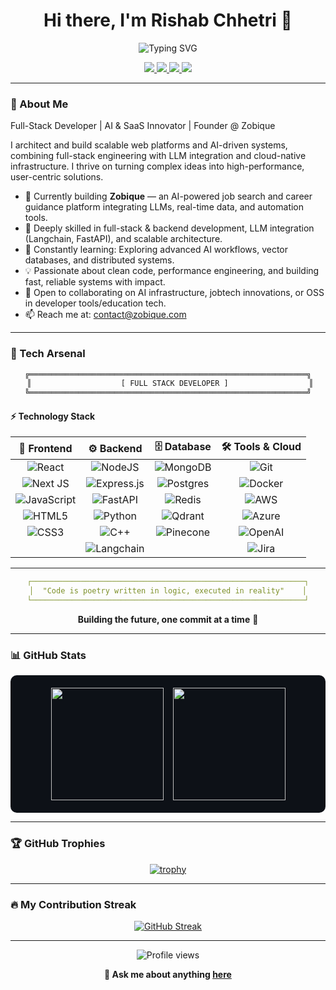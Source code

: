 <h1 align="center">Hi there, I'm Rishab Chhetri 👋</h1>
<div align="center">
  <img src="https://readme-typing-svg.herokuapp.com?font=Fira+Code&size=21&duration=3000&pause=1000&color=00F7FF&center=true&vCenter=true&width=650&lines=AI-Powered+Product+Developer;Full+Stack+Engineer+%7C+React+%26+Next.js;Backend+Architect+%7C+Node.js+%26+FastAPI;LLM+Integration+%7C+Langchain+%7C+Vector+DBs;System+Design+%7C+Scalable+Architecture;Clean+Code+%26+Performance+Optimization;Startup+Founder+%7C+Product+Strategist" alt="Typing SVG" />
</div>


<p align="center">
  <a href="https://www.linkedin.com/in/risab-kshetri">
    <img src="https://img.shields.io/badge/-LinkedIn-0077B5?style=flat-square&logo=Linkedin&logoColor=white"/>
  </a>
  <a href="https://x.com/risab_kshetri">
    <img src="https://img.shields.io/badge/-Twitter-1DA1F2?style=flat-square&logo=Twitter&logoColor=white"/>
  </a>
  <a href="mailto:rishab@kshetriai.com">
    <img src="https://img.shields.io/badge/-Email-D14836?style=flat-square&logo=Gmail&logoColor=white"/>
  </a>
  <a href="https://github.com/risabkshetri">
    <img src="https://img.shields.io/github/followers/risabkshetri?label=follow&style=social"/>
  </a>
</p>

---

### 🚀 About Me

Full-Stack Developer | AI & SaaS Innovator | Founder @ Zobique

I architect and build scalable web platforms and AI-driven systems, combining full-stack engineering with LLM integration and cloud-native infrastructure. I thrive on turning complex ideas into high-performance, user-centric solutions.

- 🔭 Currently building **Zobique** — an AI-powered job search and career guidance platform integrating LLMs, real-time data, and automation tools.
- 🧠 Deeply skilled in full-stack & backend development, LLM integration (Langchain, FastAPI), and scalable architecture.
- 🌱 Constantly learning: Exploring advanced AI workflows, vector databases, and distributed systems.
- 💡 Passionate about clean code, performance engineering, and building fast, reliable systems with impact.
- 🤝 Open to collaborating on AI infrastructure, jobtech innovations, or OSS in developer tools/education tech.
- 📫 Reach me at: [contact@zobique.com](mailto:contact@zobique.com)
  
---

### 🚀 Tech Arsenal

<div align="center">

```diff
╔══════════════════════════════════════════════════════════════╗
 ║                    [ FULL STACK DEVELOPER ]                  ║
╚══════════════════════════════════════════════════════════════╝
```

</div>

#### ⚡ Technology Stack

<div align="center">

| 🎨 **Frontend** | ⚙️ **Backend** | 🗄️ **Database** | 🛠️ **Tools & Cloud** |
|:---:|:---:|:---:|:---:|
| ![React](https://img.shields.io/badge/React-20232A?style=for-the-badge&logo=react&logoColor=61DAFB) | ![NodeJS](https://img.shields.io/badge/Node.js-43853D?style=for-the-badge&logo=node.js&logoColor=white) | ![MongoDB](https://img.shields.io/badge/MongoDB-4EA94B?style=for-the-badge&logo=mongodb&logoColor=white) | ![Git](https://img.shields.io/badge/Git-F05032?style=for-the-badge&logo=git&logoColor=white) |
| ![Next JS](https://img.shields.io/badge/Next-black?style=for-the-badge&logo=next.js&logoColor=white) | ![Express.js](https://img.shields.io/badge/Express.js-404D59?style=for-the-badge&logo=express&logoColor=white) | ![Postgres](https://img.shields.io/badge/PostgreSQL-316192?style=for-the-badge&logo=postgresql&logoColor=white) | ![Docker](https://img.shields.io/badge/Docker-2496ED?style=for-the-badge&logo=docker&logoColor=white) |
| ![JavaScript](https://img.shields.io/badge/JavaScript-323330?style=for-the-badge&logo=javascript&logoColor=F7DF1E) | ![FastAPI](https://img.shields.io/badge/FastAPI-005571?style=for-the-badge&logo=fastapi) | ![Redis](https://img.shields.io/badge/Redis-DC382D?style=for-the-badge&logo=redis&logoColor=white) | ![AWS](https://img.shields.io/badge/Amazon_AWS-232F3E?style=for-the-badge&logo=amazon-aws&logoColor=white) |
| ![HTML5](https://img.shields.io/badge/HTML5-E34F26?style=for-the-badge&logo=html5&logoColor=white) | ![Python](https://img.shields.io/badge/Python-3776AB?style=for-the-badge&logo=python&logoColor=white) | ![Qdrant](https://img.shields.io/badge/Qdrant-DC382D?style=for-the-badge&logo=vector&logoColor=white) | ![Azure](https://img.shields.io/badge/Microsoft_Azure-0089D0?style=for-the-badge&logo=microsoft-azure&logoColor=white) |
| ![CSS3](https://img.shields.io/badge/CSS3-1572B6?style=for-the-badge&logo=css3&logoColor=white) | ![C++](https://img.shields.io/badge/C%2B%2B-00599C?style=for-the-badge&logo=c%2B%2B&logoColor=white) | ![Pinecone](https://img.shields.io/badge/Pinecone-000000?style=for-the-badge&logo=pinecone&logoColor=white) | ![OpenAI](https://img.shields.io/badge/OpenAI-412991?style=for-the-badge&logo=openai&logoColor=white) |
| | ![Langchain](https://img.shields.io/badge/🦜_Langchain-2C5234?style=for-the-badge) | | ![Jira](https://img.shields.io/badge/Jira-0052CC?style=for-the-badge&logo=jira&logoColor=white) |

</div>

---

<div align="center">

```yaml
┌─────────────────────────────────────────────────────────────┐
│  "Code is poetry written in logic, executed in reality"    │
└─────────────────────────────────────────────────────────────┘
```

**Building the future, one commit at a time** 🌟

</div>

---

### 📊 GitHub Stats

<div align="center" style="display: flex; flex-wrap: wrap; justify-content: center; gap: 15px; background: #0d1117; padding: 20px; border-radius: 10px;">
  <img height="180em" src="https://github-readme-stats.vercel.app/api?username=risabkshetri&show_icons=true&theme=radical&count_private=true&hide_border=true&bg_color=0d1117&text_color=ffffff&title_color=58a6ff&icon_color=58a6ff"/>
  <img height="180em" src="https://github-readme-stats.vercel.app/api/top-langs/?username=risabkshetri&layout=compact&theme=radical&hide_border=true&langs_count=10&bg_color=0d1117&text_color=ffffff&title_color=58a6ff"/>
</div>

---

### 🏆 GitHub Trophies

<div align="center">
  
[![trophy](https://github-profile-trophy.vercel.app/?username=risabkshetri&theme=onedark&column=7)](https://github.com/ryo-ma/github-profile-trophy)

</div>

---

### 🔥 My Contribution Streak

<div align="center">
  
[![GitHub Streak](https://github-readme-streak-stats.herokuapp.com/?user=risabkshetri&theme=dark)](https://git.io/streak-stats)

</div>

---

<div align="center">
  <img src="https://komarev.com/ghpvc/?username=risabkshetri&color=blueviolet&style=flat-square&label=Profile+Views" alt="Profile views"/>
</div>

<div align="center">
  
  **💬 Ask me about anything [here](https://github.com/risabkshetri/risabkshetri/issues)**
  
</div>
